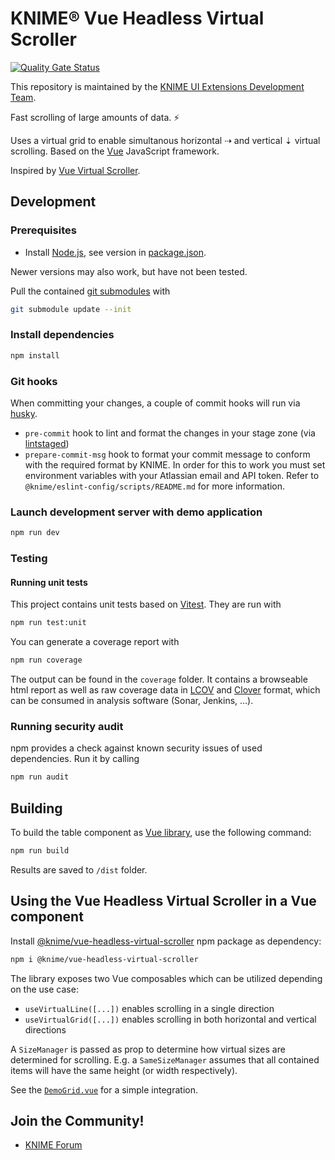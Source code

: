 # KNIME® Vue Headless Virtual Scroller

[![Quality Gate Status](https://sonarcloud.io/api/project_badges/measure?project=KNIME_vue-headless-virtual-scrolling&metric=alert_status)](https://sonarcloud.io/summary/new_code?id=KNIME_vue-headless-virtual-scrolling)

This repository is maintained by the [KNIME UI Extensions Development Team](mailto:team-ui-extensions@knime.com).

Fast scrolling of large amounts of data. ⚡️

Uses a virtual grid to enable simultanous horizontal ⇢ and vertical ⇣ virtual scrolling. Based on the [Vue] JavaScript framework.

Inspired by [Vue Virtual Scroller].

## Development

### Prerequisites

- Install [Node.js][node], see version in [package.json](package.json).

Newer versions may also work, but have not been tested.

Pull the contained [git submodules](https://stackoverflow.com/a/4438292/5134084) with

```sh
git submodule update --init
```

### Install dependencies

```sh
npm install
```

### Git hooks

When committing your changes, a couple of commit hooks will run via [husky].

- `pre-commit` hook to lint and format the changes in your stage zone (via [lintstaged])
- `prepare-commit-msg` hook to format your commit message to conform with the required format by KNIME. In order for this to work you must set environment variables with your Atlassian email and API token. Refer to `@knime/eslint-config/scripts/README.md` for more information.

### Launch development server with demo application

```sh
npm run dev
```

### Testing

#### Running unit tests

This project contains unit tests based on [Vitest].
They are run with

```sh
npm run test:unit
```

You can generate a coverage report with

```sh
npm run coverage
```

The output can be found in the `coverage` folder. It contains a browseable html report as well as raw coverage data in
[LCOV] and [Clover] format, which can be consumed in analysis software (Sonar, Jenkins, …).

### Running security audit

npm provides a check against known security issues of used dependencies. Run it by calling

```sh
npm run audit
```

## Building

To build the table component as [Vue library], use the following command:

```sh
npm run build
```

Results are saved to `/dist` folder.

## Using the Vue Headless Virtual Scroller in a Vue component

Install [@knime/vue-headless-virtual-scroller] npm package as dependency:

```sh
npm i @knime/vue-headless-virtual-scroller
```

The library exposes two Vue composables which can be utilized depending on the use case:

- `useVirtualLine([...])` enables scrolling in a single direction
- `useVirtualGrid([...])` enables scrolling in both horizontal and vertical directions

A `SizeManager` is passed as prop to determine how virtual sizes are determined for scrolling. E.g. a `SameSizeManager` assumes that all contained items will have the same height (or width respectively).

See the [`DemoGrid.vue`](src/demo/DemoGrid.vue) for a simple integration.

## Join the Community!

- [KNIME Forum](https://forum.knime.com/)

[Vue]: https://vuejs.org/
[Vue Virtual Scroller]: https://github.com/Akryum/vue-virtual-scroller
[node]: https://knime-com.atlassian.net/wiki/spaces/SPECS/pages/905281540/Node.js+Installation
[Vue library]: https://vitejs.dev/guide/build.html#library-mode
[Vitest]: https://vitest.dev/
[lcov]: https://github.com/linux-test-project/lcov
[clover]: http://openclover.org/
[husky]: https://www.npmjs.com/package/husky
[lintstaged]: https://github.com/okonet/lint-staged
[@knime/vue-headless-virtual-scroller]: https://www.npmjs.com/package/@knime/vue-headless-virtual-scroller
